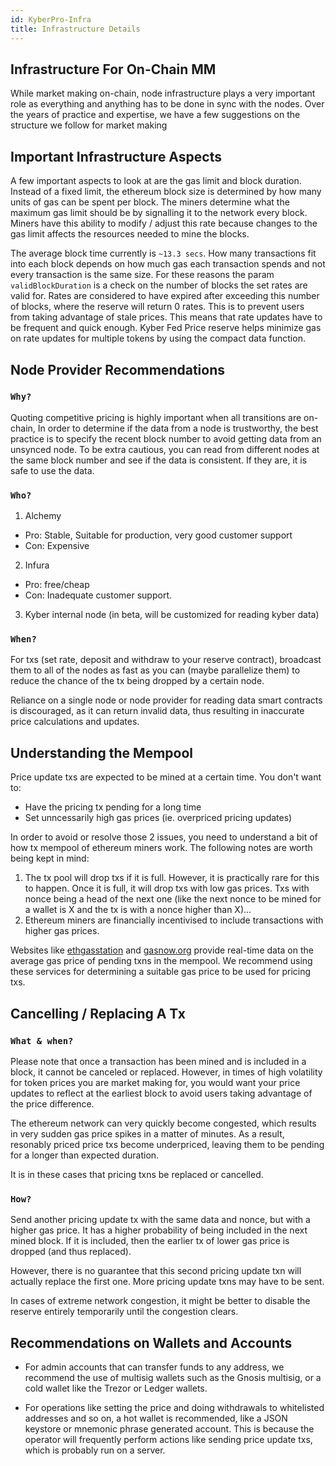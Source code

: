 ```yaml
---
id: KyberPro-Infra
title: Infrastructure Details
---
```

[//]: # (tagline)

## Infrastructure For On-Chain MM

While market making on-chain, node infrastructure plays a very important role as everything and anything has to be done in sync with the nodes. Over the years of practice and expertise, we have a few suggestions on the structure we follow for market making 

## Important Infrastructure Aspects

A few important aspects to look at are the gas limit and block duration. Instead of a fixed limit, the ethereum block size is determined by how many units of gas can be spent per block. The miners determine what the maximum gas limit should be by signalling it to the network every block. Miners have this ability to modify / adjust this rate because changes to the gas limit affects the resources needed to mine the blocks. 

The average block time currently is `~13.3 secs`. How many transactions fit into each block depends on how much gas each transaction spends and not every transaction is the same size. For these reasons the param `validBlockDuration` is a check on the number of blocks the set rates are valid for. Rates are considered to have expired after exceeding this number of blocks, where the reserve will return 0 rates. This is to prevent users from taking advantage of stale prices. This means that rate updates have to be frequent and quick enough. Kyber Fed Price reserve helps minimize gas on rate updates for multiple tokens by using the compact data function.

## Node Provider Recommendations

### `Why?`

Quoting competitive pricing is highly important when all transitions are on-chain, In order to determine if the data from a node is trustworthy, the best practice is to specify the recent block number to avoid getting data from an unsynced node. To be extra cautious, you can read from different nodes at the same block number and see if the data is consistent. If they are, it is safe to use the data. 

### `Who?`

1. Alchemy 
- Pro: Stable, Suitable for production, very good customer support
- Con: Expensive

2. Infura 
- Pro: free/cheap
- Con: Inadequate customer support.

3. Kyber internal node (in beta, will be customized for reading kyber data)

### `When?`

For txs (set rate, deposit and withdraw to your reserve contract), broadcast them to all of the nodes as fast as you can (maybe parallelize them) to reduce the chance of the tx being dropped by a certain node.

Reliance on a single node or node provider for reading data smart contracts is discouraged, as it can return invalid data, thus resulting in inaccurate price calculations and updates.

## Understanding the Mempool

Price update txs are expected to be mined at a certain time. You don't want to:
* Have the pricing tx pending for a long time
* Set unncessarily high gas prices (ie. overpriced pricing updates)

In order to avoid or resolve those 2 issues, you need to understand a bit of how tx mempool of ethereum miners work. The following notes are worth being kept in mind:

1. The tx pool will drop txs if it is full. However, it is practically rare for this to happen. Once it is full, it will drop txs with low gas prices. Txs with nonce being a head of the next one (like the next nonce to be mined for a wallet is X and the tx is with a nonce higher than X)...
2. Ethereum miners are financially incentivised to include transactions with higher gas prices.

Websites like [ethgasstation](https://www.ethgasstation.info/) and [gasnow.org](https://www.gasnow.org/) provide real-time data on the average gas price of pending txns in the mempool. We recommend using these services for determining a suitable gas price to be used for pricing txs.

## Cancelling / Replacing A Tx

### `What & when?` 

Please note that once a transaction has been mined and is included in a block, it cannot be canceled or replaced. However, in times of high volatility for token prices you are market making for, you would want your price updates to reflect at the earliest block to avoid users taking advantage of the price difference.

The ethereum network can very quickly become congested, which results in very sudden gas price spikes in a matter of minutes. As a result, resonably priced price txs become underpriced, leaving them to be pending for a longer than expected duration.

It is in these cases that pricing txns be replaced or cancelled.

### `How?`

Send another pricing update tx with the same data and nonce, but with a higher gas price. It has a higher probability of being included in the next mined block. If it is included, then the earlier tx of lower gas price is dropped (and thus replaced).

However, there is no guarantee that this second pricing update txn will actually replace the first one. More pricing update txns may have to be sent.

In cases of extreme network congestion, it might be better to disable the reserve entirely temporarily until the congestion clears.

## Recommendations on Wallets and Accounts

* For admin accounts that can transfer funds to any address, we recommend the use of multisig wallets such as the Gnosis multisig, or a cold wallet like the Trezor or Ledger wallets.

* For operations like setting the price and doing withdrawals to whitelisted addresses and so on, a hot wallet is recommended, like a JSON keystore or mnemonic phrase generated account. This is because the operator will frequently perform actions like sending price update txs, which is probably run on a server.

